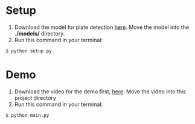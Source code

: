 # Setup
1. Download the model for plate detection [here](https://drive.google.com/file/d/1eIoavoCipiZZzqv-WltuD3L92gAyPSY_/view?usp=share_link). Move the model into the **./models/** directory.
2. Run this command in your terminal:
```
$ python setup.py
```

# Demo
1. Download the video for the demo first, [here](https://drive.google.com/file/d/1uOK3mmjzV2AhhGtODiSgkXU22jAiKHgx/view?usp=sharing). Move the video into this project directory 
2. Run this command in your terminal:
```
$ python main.py
```